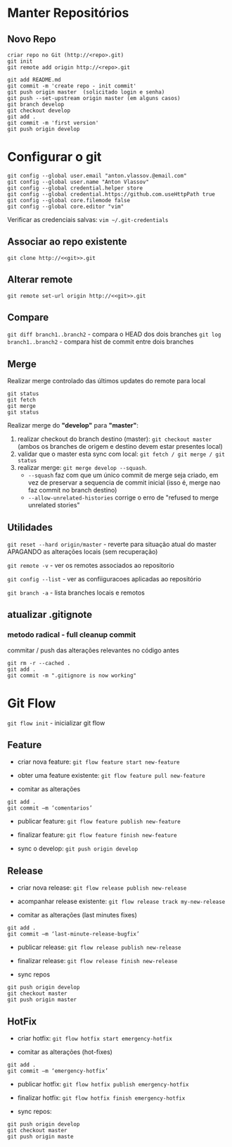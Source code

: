 # Manter Repositórios

## Novo Repo 

```
criar repo no Git (http://<repo>.git)
git init
git remote add origin http://<repo>.git

git add README.md
git commit -m 'create repo - init commit'
git push origin master  (solicitado login e senha)
git push --set-upstream origin master (em alguns casos)
git branch develop
git checkout develop
git add .
git commit -m 'first version'
git push origin develop

```

# Configurar o git
```
git config --global user.email "anton.vlassov.@email.com"
git config --global user.name "Anton Vlassov"
git config --global credential.helper store 
git config --global credential.https://github.com.useHttpPath true
git config --global core.filemode false
git config --global core.editor "vim"
```
Verificar as credenciais salvas:
`vim ~/.git-credentials`

## Associar ao repo existente

```
git clone http://<<git>>.git

```

## Alterar remote

```
git remote set-url origin http://<<git>>.git
```

## Compare
`git diff branch1..branch2` - compara o HEAD dos dois branches
`git log branch1..branch2` - compara hist de commit entre dois branches

## Merge

Realizar merge controlado das últimos updates do remote para local
```
git status
git fetch 
git merge
git status
```

Realizar merge do **"develop"** para **"master"**:
1. realizar checkout do branch destino (master): `git checkout master` (ambos os branches de origem e destino devem estar presentes local)
2. validar que o master esta sync com local: `git fetch / git merge / git status`
3. realizar merge: `git merge develop --squash`. 
    * `--squash` faz com que um único commit de merge seja criado, em vez de preservar a sequencia de commit inicial (isso é, merge nao faz commit no branch destino) 
    * `--allow-unrelated-histories` corrige o erro de "refused to merge unrelated stories"


## Utilidades
`git reset --hard origin/master` - reverte para situação atual do master APAGANDO as alterações locais (sem recuperação)

`git remote -v` - ver os remotes associados ao repositorio

`git config --list` - ver as confiiguracoes aplicadas ao repositório

`git branch -a` - lista branches locais e remotos

## atualizar .gitignote  
### metodo radical - full cleanup commit

commitar / push das alterações relevantes no código antes

```
git rm -r --cached .
git add .
git commit -m ".gitignore is now working"
```


# Git Flow

`git flow init`  - inicializar git flow

## Feature

- criar nova feature:
`git flow feature start new-feature` 

- obter uma feature existente:
`git flow feature pull new-feature`

- comitar as alterações
```
git add .
git commit –m ‘comentarios’
```

- publicar feature:
`git flow feature publish new-feature`

- finalizar feature:
`git flow feature finish new-feature`

- sync o develop:
`git push origin develop`

## Release
- criar nova release:
`git flow release publish new-release`

- acompanhar release existente:
`git flow release track my-new-release`

- comitar as alterações (last minutes fixes)
```
git add .
git commit –m ‘last-minute-release-bugfix’
```
- publicar release:
`git flow release publish new-release`

- finalizar release:
`git flow release finish new-release`

- sync repos
```
git push origin develop
git checkout master
git push origin master
```
## HotFix
- criar hotfix:
`git flow hotfix start emergency-hotfix`

- comitar as alterações (hot-fixes)
```
git add .
git commit –m ‘emergency-hotfix’
```

- publicar hotfix:
`git flow hotfix publish emergency-hotfix`

- finalizar hotfix:
`git flow hotfix finish emergency-hotfix`

- sync repos:
```
git push origin develop
git checkout master
git push origin maste

```


